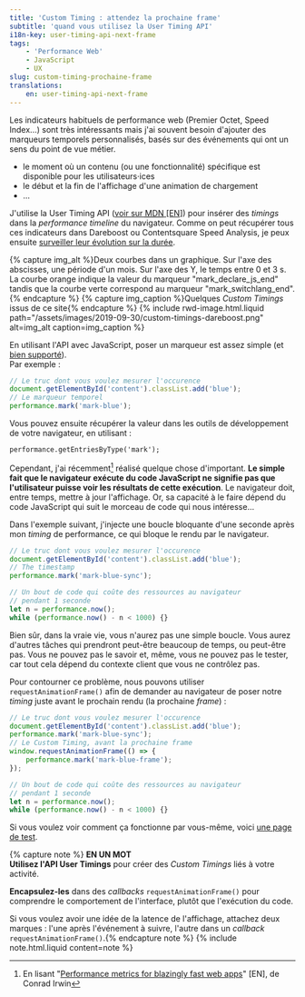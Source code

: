 ```yaml
---
title: 'Custom Timing : attendez la prochaine frame'
subtitle: 'quand vous utilisez la User Timing API'
i18n-key: user-timing-api-next-frame
tags:
    - 'Performance Web'
    - JavaScript
    - UX
slug: custom-timing-prochaine-frame
translations:
    en: user-timing-api-next-frame
---
```


Les indicateurs habituels de performance web (Premier Octet, Speed Index...) sont très intéressants mais j'ai souvent besoin d'ajouter des marqueurs temporels personnalisés, basés sur des événements qui ont un sens du point de vue métier.

- le moment où un contenu (ou une fonctionnalité) spécifique est disponible pour les utilisateurs·ices
- le début et la fin de l'affichage d'une animation de chargement
- …

<!-- more -->

J'utilise la User Timing API ([voir sur <abbr title="Mozilla Developer Network" lang="en">MDN</abbr> [EN]](https://developer.mozilla.org/en-US/docs/Web/API/User_Timing_API)) pour insérer des <i lang="en">timings</i> dans la <i lang="en">performance timeline</i> du navigateur. Comme on peut récupérer tous ces indicateurs dans Dareboost ou Contentsquare Speed Analysis, je peux ensuite [surveiller leur évolution sur la durée](https://blog.dareboost.com/fr/2018/05/monitoring-custom-timings/).

{% capture img_alt %}Deux courbes dans un graphique. Sur l'axe des abscisses, une période d'un mois. Sur l'axe des Y, le temps entre 0 et 3 s. La courbe orange indique la valeur du marqueur "mark_declare_js_end" tandis que la courbe verte correspond au marqueur "mark_switchlang_end".{% endcapture %} {% capture img_caption %}Quelques <i lang="en">Custom Timings</i> issus de ce site{% endcapture %} {% include rwd-image.html.liquid
path="/assets/images/2019-09-30/custom-timings-dareboost.png"
alt=img_alt
caption=img_caption
%}

En utilisant l'API avec JavaScript, poser un marqueur est assez simple (et [bien supporté](https://caniuse.com/#feat=user-timing)).  
Par exemple :

```js
// Le truc dont vous voulez mesurer l'occurence
document.getElementById('content').classList.add('blue');
// Le marqueur temporel
performance.mark('mark-blue');
```

Vous pouvez ensuite récupérer la valeur dans les outils de développement de votre navigateur, en utilisant :

```
performance.getEntriesByType('mark');
```

Cependant, j'ai récemment[^1] réalisé quelque chose d'important. **Le simple fait que le navigateur exécute du code JavaScript ne signifie pas que l'utilisateur puisse voir les résultats de cette exécution**. Le navigateur doit, entre temps, mettre à jour l'affichage. Or, sa capacité à le faire dépend du code JavaScript qui suit le morceau de code qui nous intéresse…

[^1]: En lisant "[Performance metrics for blazingly fast web apps](https://blog.superhuman.com/performance-metrics-for-blazingly-fast-web-apps-ec12efa26bcb)" [EN], de Conrad Irwin

Dans l'exemple suivant, j'injecte une boucle bloquante d'une seconde après mon <i lang="en">timing</i> de performance, ce qui bloque le rendu par le navigateur.

```js
// Le truc dont vous voulez mesurer l'occurence
document.getElementById('content').classList.add('blue');
// The timestamp
performance.mark('mark-blue-sync');

// Un bout de code qui coûte des ressources au navigateur
// pendant 1 seconde
let n = performance.now();
while (performance.now() - n < 1000) {}
```

Bien sûr, dans la vraie vie, vous n'aurez pas une simple boucle. Vous aurez d'autres tâches qui prendront peut-être beaucoup de temps, ou peut-être pas. Vous ne pouvez pas le savoir et, même, vous ne pouvez pas le tester, car tout cela dépend du contexte client que vous ne contrôlez pas.

Pour contourner ce problème, nous pouvons utiliser `requestAnimationFrame()` afin de demander au navigateur de poser notre <i lang="en">timing</i> juste avant le prochain rendu (la prochaine <i lang="en">frame</i>) :

```js
// Le truc dont vous voulez mesurer l'occurence
document.getElementById('content').classList.add('blue');
performance.mark('mark-blue-sync');
// Le Custom Timing, avant la prochaine frame
window.requestAnimationFrame(() => {
    performance.mark('mark-blue-frame');
});

// Un bout de code qui coûte des ressources au navigateur
// pendant 1 seconde
let n = performance.now();
while (performance.now() - n < 1000) {}
```

Si vous voulez voir comment ça fonctionne par vous-même, voici [une page de test](https://tests.boris.schapira.dev/perfmark-animationframe/).

{% capture note %} **EN UN MOT**  
**Utilisez l'API User Timings** pour créer des <i lang="en">Custom Timings</i> liés à votre activité.

**Encapsulez-les** dans des <i lang="en">callbacks</i> `requestAnimationFrame()` pour comprendre le comportement de l'interface, plutôt que l'exécution du code.

Si vous voulez avoir une idée de la latence de l'affichage, attachez deux marques : l'une après l'événement à suivre, l'autre dans un <i lang="en">callback</i> `requestAnimationFrame()`.{% endcapture note %} {% include note.html.liquid content=note %}
